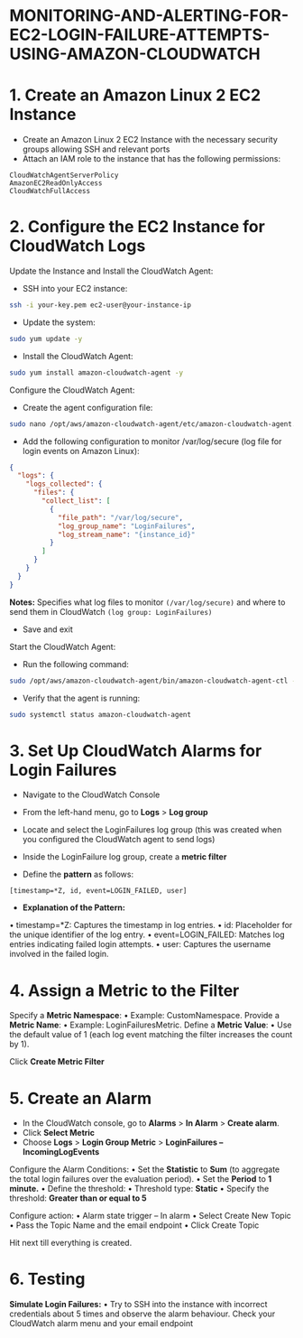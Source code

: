 # MONITORING-AND-ALERTING-FOR-EC2-LOGIN-FAILURE-ATTEMPTS-USING-AMAZON-CLOUDWATCH

# 1. Create an Amazon Linux 2 EC2 Instance
- Create an Amazon Linux 2 EC2 Instance with the necessary security groups allowing SSH and relevant ports
- Attach an IAM role to the instance that has the following permissions:
```
CloudWatchAgentServerPolicy
AmazonEC2ReadOnlyAccess
CloudWatchFullAccess
```

# 2. Configure the EC2 Instance for CloudWatch Logs

Update the Instance and Install the CloudWatch Agent:
- SSH into your EC2 instance:
```bash
ssh -i your-key.pem ec2-user@your-instance-ip
```
- Update the system:
```bash
sudo yum update -y
```
- Install the CloudWatch Agent:
```bash
sudo yum install amazon-cloudwatch-agent -y
```

Configure the CloudWatch Agent:
-	Create the agent configuration file:
```bash
sudo nano /opt/aws/amazon-cloudwatch-agent/etc/amazon-cloudwatch-agent.json
```
-	Add the following configuration to monitor /var/log/secure (log file for login events on Amazon Linux):
```json
{
  "logs": {
    "logs_collected": {
      "files": {
        "collect_list": [
          {
            "file_path": "/var/log/secure",
            "log_group_name": "LoginFailures",
            "log_stream_name": "{instance_id}"
          }
        ]
      }
    }
  }
}
```
**Notes:** Specifies what log files to monitor ```(/var/log/secure)``` and where to send them in CloudWatch ```(log group: LoginFailures)```
-	Save and exit

Start the CloudWatch Agent:
-	Run the following command:
```bash
sudo /opt/aws/amazon-cloudwatch-agent/bin/amazon-cloudwatch-agent-ctl -a fetch-config -m ec2 -c file:/opt/aws/amazon-cloudwatch-agent/etc/amazon-cloudwatch-agent.json -s
```
-	Verify that the agent is running:
```bash
sudo systemctl status amazon-cloudwatch-agent
```

# 3. Set Up CloudWatch Alarms for Login Failures
- Navigate to the CloudWatch Console
- From the left-hand menu, go to **Logs** > **Log group**


- Locate and select the LoginFailures log group (this was created when you configured the CloudWatch agent to send logs)


- Inside the LoginFailure log group, create a **metric filter**


- Define the **pattern** as follows:
```
[timestamp=*Z, id, event=LOGIN_FAILED, user]
```

- **Explanation of the Pattern:**

•  timestamp=*Z: Captures the timestamp in log entries.
•  id: Placeholder for the unique identifier of the log entry.
•  event=LOGIN_FAILED: Matches log entries indicating failed login attempts.
•  user: Captures the username involved in the failed login.

# 4. Assign a Metric to the Filter

Specify a **Metric Namespace**:
•	Example: CustomNamespace.
Provide a **Metric Name**:
•	Example: LoginFailuresMetric.
Define a **Metric Value**:
•	Use the default value of 1 (each log event matching the filter increases the count by 1).


Click **Create Metric Filter**

# 5. Create an Alarm

- In the CloudWatch console, go to **Alarms** > **In Alarm** > **Create alarm**.
- Click **Select Metric**
- Choose **Logs** > **Login Group Metric** > **LoginFailures – IncomingLogEvents**

Configure the Alarm Conditions:
•  Set the **Statistic** to **Sum** (to aggregate the total login failures over the evaluation period).
•  Set the **Period** to **1 minute.**
•  Define the threshold:
  •	Threshold type: **Static**
  •	Specify the threshold: **Greater than or equal to 5**

Configure action:
•	Alarm state trigger – In alarm
•	Select Create New Topic
•	Pass the Topic Name and the email endpoint
•	Click Create Topic

Hit next till everything is created.

# 6. Testing 

**Simulate Login Failures:**
•	Try to SSH into the instance with incorrect credentials about 5 times and observe the alarm behaviour. Check your CloudWatch alarm menu and your email endpoint






